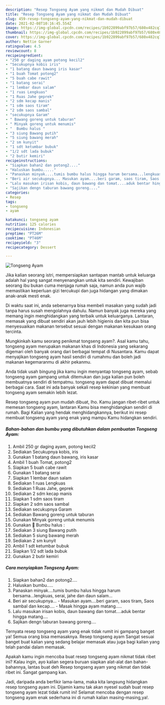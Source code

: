 ```yaml
---
description: "Resep Tongseng Ayam yang nikmat dan Mudah Dibuat"
title: "Resep Tongseng Ayam yang nikmat dan Mudah Dibuat"
slug: 459-resep-tongseng-ayam-yang-nikmat-dan-mudah-dibuat
date: 2021-02-08T10:16:45.554Z
image: https://img-global.cpcdn.com/recipes/1b922899abf97b57/680x482cq70/tongseng-ayam-foto-resep-utama.jpg
thumbnail: https://img-global.cpcdn.com/recipes/1b922899abf97b57/680x482cq70/tongseng-ayam-foto-resep-utama.jpg
cover: https://img-global.cpcdn.com/recipes/1b922899abf97b57/680x482cq70/tongseng-ayam-foto-resep-utama.jpg
author: Nettie Garner
ratingvalue: 4.5
reviewcount: 8
recipeingredient:
- "250 gr daging ayam potong kecil2"
- "Secukupnya kobis iris"
- "1 batang daun bawang iris kasar"
- "1 buah Tomat potong2"
- "5 buah cabe rawit"
- "1 batang serai"
- "1 lembar daun salam"
- "1 ruas Lengkuas"
- "1 Ruas Jahe geprek"
- "2 sdm kecap manis"
- "1 sdm saos tiram"
- "2 sdm saos sambal"
- "secukupnya Garam"
- " Bawang goreng untuk taburan"
- " Minyak goreng untuk menumis"
- "  Bumbu halus "
- "3 siung Bawang putih"
- "5 siung bawang merah"
- "2 sm kunyit"
- "1 sdt ketumbar bubuk"
- "1/2 sdt lada bubuk"
- "2 butir kemiri"
recipeinstructions:
- "Siapkan bahan2 dan potong2...."
- "Haluskan bumbu....."
- "Panaskan minyak....tumis bumbu halus hingga harum bersama...lengkuas, serai, jahe dan daun salam..."
- "Beri air secukupnya... Masukan ayam....beri garam, saos tiram, Saos sambal dan kecap.... Masak hingga ayam matang....."
- "Lalu masukan irisan kobis, daun bawang dan tomat....aduk bentar hingga matang...."
- "Sajikan dengn taburan bawang goreng...."
categories:
- Resep
tags:
- tongseng
- ayam

katakunci: tongseng ayam 
nutrition: 125 calories
recipecuisine: Indonesian
preptime: "PT26M"
cooktime: "PT46M"
recipeyield: "3"
recipecategory: Dessert

---
```



![Tongseng Ayam](https://img-global.cpcdn.com/recipes/1b922899abf97b57/680x482cq70/tongseng-ayam-foto-resep-utama.jpg)

Jika kalian seorang istri, mempersiapkan santapan mantab untuk keluarga adalah hal yang sangat menyenangkan untuk kita sendiri. Kewajiban seorang ibu bukan cuma menjaga rumah saja, namun anda pun wajib memastikan keperluan gizi tercukupi dan juga hidangan yang dimakan anak-anak mesti enak.

Di waktu  saat ini, anda sebenarnya bisa membeli masakan yang sudah jadi tanpa harus susah mengolahnya dahulu. Namun banyak juga mereka yang memang ingin menghidangkan yang terbaik untuk keluarganya. Lantaran, memasak yang dibuat sendiri akan jauh lebih higienis dan kita pun bisa menyesuaikan makanan tersebut sesuai dengan makanan kesukaan orang tercinta. 



Mungkinkah kamu seorang penikmat tongseng ayam?. Asal kamu tahu, tongseng ayam merupakan makanan khas di Indonesia yang sekarang digemari oleh banyak orang dari berbagai tempat di Nusantara. Kamu dapat menyajikan tongseng ayam hasil sendiri di rumahmu dan boleh jadi makanan kegemaranmu di akhir pekanmu.

Anda tidak usah bingung jika kamu ingin menyantap tongseng ayam, sebab tongseng ayam gampang untuk ditemukan dan juga kalian pun boleh membuatnya sendiri di tempatmu. tongseng ayam dapat dibuat memalui berbagai cara. Saat ini ada banyak sekali resep kekinian yang membuat tongseng ayam semakin lebih lezat.

Resep tongseng ayam pun mudah dibuat, lho. Kamu jangan ribet-ribet untuk memesan tongseng ayam, lantaran Kamu bisa menghidangkan sendiri di rumah. Bagi Kalian yang hendak menghidangkannya, berikut ini resep membuat tongseng ayam yang enak yang mampu Kamu hidangkan sendiri.

<!--inarticleads1-->

##### Bahan-bahan dan bumbu yang dibutuhkan dalam pembuatan Tongseng Ayam:

1. Ambil 250 gr daging ayam, potong kecil2
1. Sediakan Secukupnya kobis, iris
1. Gunakan 1 batang daun bawang, iris kasar
1. Ambil 1 buah Tomat, potong2
1. Siapkan 5 buah cabe rawit
1. Gunakan 1 batang serai
1. Siapkan 1 lembar daun salam
1. Sediakan 1 ruas Lengkuas
1. Sediakan 1 Ruas Jahe, geprek
1. Sediakan 2 sdm kecap manis
1. Siapkan 1 sdm saos tiram
1. Siapkan 2 sdm saos sambal
1. Sediakan secukupnya Garam
1. Sediakan  Bawang goreng untuk taburan
1. Gunakan  Minyak goreng untuk menumis
1. Gunakan  🌼 Bumbu halus :
1. Sediakan 3 siung Bawang putih
1. Sediakan 5 siung bawang merah
1. Sediakan 2 sm kunyit
1. Ambil 1 sdt ketumbar bubuk
1. Siapkan 1/2 sdt lada bubuk
1. Gunakan 2 butir kemiri




<!--inarticleads2-->

##### Cara menyiapkan Tongseng Ayam:

1. Siapkan bahan2 dan potong2....
1. Haluskan bumbu.....
1. Panaskan minyak....tumis bumbu halus hingga harum bersama...lengkuas, serai, jahe dan daun salam...
1. Beri air secukupnya... - Masukan ayam....beri garam, saos tiram, Saos sambal dan kecap.... - Masak hingga ayam matang.....
1. Lalu masukan irisan kobis, daun bawang dan tomat....aduk bentar hingga matang....
1. Sajikan dengn taburan bawang goreng....




Ternyata resep tongseng ayam yang enak tidak rumit ini gampang banget ya! Semua orang bisa memasaknya. Resep tongseng ayam Sangat sesuai banget buat kalian yang sedang belajar memasak atau juga bagi kalian yang telah pandai dalam memasak.

Apakah kamu ingin mencoba buat resep tongseng ayam nikmat tidak ribet ini? Kalau ingin, ayo kalian segera buruan siapkan alat-alat dan bahan-bahannya, lantas buat deh Resep tongseng ayam yang nikmat dan tidak ribet ini. Sangat gampang kan. 

Jadi, daripada anda berfikir lama-lama, maka kita langsung hidangkan resep tongseng ayam ini. Dijamin kamu tak akan nyesel sudah buat resep tongseng ayam lezat tidak rumit ini! Selamat mencoba dengan resep tongseng ayam enak sederhana ini di rumah kalian masing-masing,ya!.

